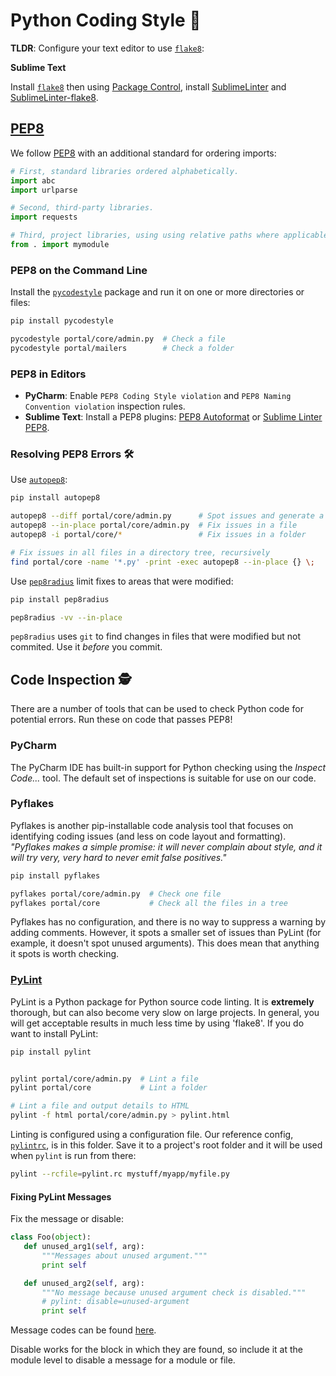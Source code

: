 # Python Coding Style 🐍

**TLDR**: Configure your text editor to use [`flake8`](https://flake8.readthedocs.org/en/latest/):

**Sublime Text**

Install [`flake8`](https://flake8.readthedocs.org/en/latest/#quickstart) then
using [Package Control](https://packagecontrol.io/installation),
install [SublimeLinter](http://www.sublimelinter.com/en/latest/installation.html)
and [SublimeLinter-flake8](https://github.com/SublimeLinter/SublimeLinter-flake8).

## [PEP8](https://www.python.org/dev/peps/pep-0008/)

We follow [PEP8](http://www.python.org/dev/peps/pep-0008/) with an additional
standard for ordering imports:

```python
# First, standard libraries ordered alphabetically.
import abc
import urlparse

# Second, third-party libraries.
import requests

# Third, project libraries, using using relative paths where applicable.
from . import mymodule
```

### PEP8 on the Command Line

Install the [`pycodestyle`](https://github.com/PyCQA/pycodestyle) package and
run it on one or more directories or files:

```bash
pip install pycodestyle

pycodestyle portal/core/admin.py  # Check a file
pycodestyle portal/mailers        # Check a folder
```

### PEP8 in Editors

* **PyCharm**: Enable `PEP8 Coding Style violation` and `PEP8 Naming Convention violation`
  inspection rules.
* **Sublime Text**: Install a PEP8 plugins: [PEP8 Autoformat](https://packagecontrol.io/packages/Python%20PEP8%20Autoformat) or
  [Sublime Linter PEP8](https://packagecontrol.io/packages/SublimeLinter-pep8).

### Resolving PEP8 Errors 🛠

Use [`autopep8`](https://pypi.python.org/pypi/autopep8):

```bash
pip install autopep8

autopep8 --diff portal/core/admin.py      # Spot issues and generate a diff
autopep8 --in-place portal/core/admin.py  # Fix issues in a file
autopep8 -i portal/core/*                 # Fix issues in a folder

# Fix issues in all files in a directory tree, recursively
find portal/core -name '*.py' -print -exec autopep8 --in-place {} \;
```

Use [`pep8radius`](https://pypi.python.org/pypi/pep8radius) limit fixes to areas
that were modified:

```bash
pip install pep8radius

pep8radius -vv --in-place
```

`pep8radius` uses `git` to find changes in files that were modified but not
commited. Use it *before* you commit.

## Code Inspection 🕵

There are a number of tools that can be used to check Python code for potential
errors. Run these on code that passes PEP8!

### PyCharm

The PyCharm IDE has built-in support for Python checking using the *Inspect
Code...* tool. The default set of inspections is suitable for use on our code.

### Pyflakes

Pyflakes is another pip-installable code analysis tool that focuses on
identifying coding issues (and less on code layout and formatting). _"Pyflakes
makes a simple promise: it will never complain about style, and it will try
very, very hard to never emit false positives."_

```bash
pip install pyflakes

pyflakes portal/core/admin.py  # Check one file
pyflakes portal/core           # Check all the files in a tree
```

Pyflakes has no configuration, and there is no way to suppress a warning by
adding comments. However, it spots a smaller set of issues than PyLint (for
example, it doesn't spot unused arguments). This does mean that anything it
spots is worth checking.

### [PyLint](https://docs.pylint.org/)

PyLint is a Python package for Python source code linting. It is **extremely**
thorough, but can also become very slow on large projects. In general, you
will get acceptable results in much less time by using 'flake8'. If you
do want to install PyLint:

```bash
pip install pylint


pylint portal/core/admin.py  # Lint a file
pylint portal/core           # Lint a folder

# Lint a file and output details to HTML
pylint -f html portal/core/admin.py > pylint.html
```

Linting is configured using a configuration file. Our reference config,
[`pylintrc`](./pylintrc), is in this folder. Save it to a project's root folder
and it will be used when `pylint` is run from there:

```bash
pylint --rcfile=pylint.rc mystuff/myapp/myfile.py
```

#### Fixing PyLint Messages

Fix the message or disable:

```python
class Foo(object):
   def unused_arg1(self, arg):
       """Messages about unused argument."""
       print self

   def unused_arg2(self, arg):
       """No message because unused argument check is disabled."""
       # pylint: disable=unused-argument
       print self
```

Message codes can be found [here](http://pylint-messages.wikidot.com/all-codes).

Disable works for the block in which they are found, so include it at the module
level to disable a message for a module or file.

